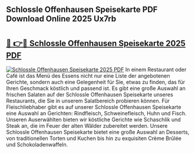 ## Schlossle Offenhausen Speisekarte PDF Download Online 2025 Ux7rb

# <h2><a href="http://gcbat1.nevu.top/?p=Schlossle+Offenhausen+Speisekarte">🔗 👉🔴 Schlossle Offenhausen Speisekarte 2025 PDF</a></h2>

[![Schlossle Offenhausen Speisekarte 2025 PDF](https://i.imgur.com/dBaPXMq.png)](http://gcbat1.nevu.top/?p=Schlossle+Offenhausen+Speisekarte)
In einem Restaurant oder Café ist das Menü des Essens nicht nur eine Liste der angebotenen Gerichte, sondern auch eine Gelegenheit für Sie, etwas zu finden, das für Ihren Geschmack köstlich und passend ist. Es gibt eine große Auswahl an frischen Salaten auf der Schlossle Offenhausen Speisekarte unseres Restaurants, die Sie in unserem Salatbereich probieren können. Für Fleischliebhaber gibt es auf unserer Schlossle Offenhausen Speisekarte eine Auswahl an Gerichten: Rindfleisch, Schweinefleisch, Huhn und Fisch. Unseren Auserwählten bieten wir köstliche Gerichte wie Schaschlik und Steak an, die im Feuer der alten Wälder zubereitet werden. Unsere Schlossle Offenhausen Speisekarte bietet eine große Auswahl an Desserts, von traditionellen Torten und Kuchen bis hin zu exquisiten Crème Brûlée und Schokoladenwaffeln.
